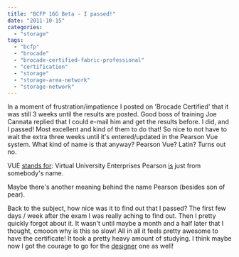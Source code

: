 ```yaml
---
title: "BCFP 16G Beta - I passed!"
date: "2011-10-15"
categories: 
  - "storage"
tags: 
  - "bcfp"
  - "brocade"
  - "brocade-certified-fabric-professional"
  - "certification"
  - "storage"
  - "storage-area-network"
  - "storage-network"
---
```


In a moment of frustration/impatience I posted on 'Brocade Certified' that it was still 3 weeks until the results are posted. Good boss of training Joe Cannata replied that I could e-mail him and get the results before. I did, and I passed! Most excellent and kind of them to do that! So nice to not have to wait the extra three weeks until it's entered/updated in the Pearson Vue system. What kind of name is that anyway? Pearson Vue? Latin? Turns out no.

VUE [stands for](http://www.pearsonvue.com/about/history/ "source"): Virtual University Enterprises Pearson [is](http://www.pearson.com/about-us/our-history/ "source2") just from somebody's name.

Maybe there's another meaning behind the name Pearson (besides son of pear).

Back to the subject, how nice was it to find out that I passed? The first few days / week after the exam I was really aching to find out. Then I pretty quickly forgot about it. It wasn't until maybe a month and a half later that I thought, cmooon why is this so slow! All in all it feels pretty awesome to have the certificate! It took a pretty heavy amount of studying. I think maybe now I got the courage to go for the [designer](http://www.brocade.com/education/certification-accreditation/certified-fabric-designer/index.page "on brocade.com") one as well!
